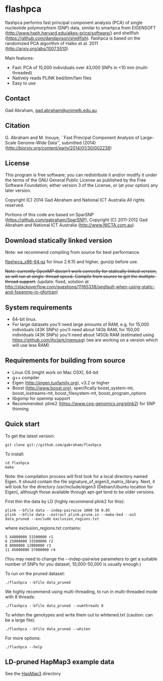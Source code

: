 flashpca
========

flashpca performs fast principal component analysis (PCA) of single nucleotide
polymorphism (SNP) data, similar to smartpca from EIGENSOFT
(http://www.hsph.harvard.edu/alkes-price/software/) and shellfish
(https://github.com/dandavison/shellfish). flashpca is based on the randomized
PCA algorithm of Halko et al. 2011 (http://arxiv.org/abs/1007.5510).

Main features:

* Fast: PCA of 15,000 individuals over 43,000 SNPs in &lt;10 min
 (multi-threaded)
* Natively reads PLINK bed/bim/fam files
* Easy to use

Contact
-------

Gad Abraham, gad.abraham@unimelb.edu.au

Citation
--------
G. Abraham and M. Inouye, ``Fast Principal Component Analysis of Large-Scale
Genome-Wide Data'', submitted (2014)
(http://biorxiv.org/content/early/2014/01/30/002238)

License
-------

This program is free software; you can redistribute it and/or modify
it under the terms of the GNU General Public License as published by
the Free Software Foundation; either version 3 of the License, or
(at your option) any later version.

Copyright (C) 2014 Gad Abraham and National ICT Australia
All rights reserved.

Portions of this code are based on SparSNP
(https://github.com/gabraham/SparSNP), Copyright (C) 2011-2012 Gad Abraham
and National ICT Australia (http://www.NICTA.com.au).

Download statically linked version
----------------------------------

Note: we recommend compiling from source for best performance.

[flashpca_x86-64.gz](flashpca_x86-64.gz) for linux 2.6.15 and higher,
   gunzip before use.
   
~~Note: currently OpenMP doesn't work correctly for statically linked version,
so will run at single-thread speed. Compile from source to get the
multiple-thread support.~~ (update: fixed, solution at
http://stackoverflow.com/questions/11165338/segfault-when-using-static-and-fopenmp-in-gfortran)

System requirements
-------------------
* 64-bit linux.
* For large datasets you'll need large amounts of RAM, e.g. for 15,000
   individuals (43K SNPs) you'll need about 14Gb RAM, for 150,00 individuals
   (43K SNPs) you'll need about 145Gb RAM (estimated using
   https://github.com/jhclark/memusg)
   (we are working on a version which will use less RAM).

Requirements for building from source
-------------------------------------

   * Linux OS (might work on Mac OSX), 64-bit
   * g++ compiler
   * Eigen (http://eigen.tuxfamily.org), v3.2 or higher
   * Boost (http://www.boost.org), specifically boost_system-mt,
      boost_iostreams-mt, boost_filesystem-mt, boost_program_options
   * libgomp for openmp support
   * Recommended: plink2 (https://www.cog-genomics.org/plink2) for SNP
      thinning

Quick start
-----------

To get the latest version:
   ```
   git clone git://github.com/gabraham/flashpca
   ```

To install:
   ```
   cd flashpca
   make
   ```

Note: the compilation process will first look for a local directory named
Eigen. It should contain the file signature_of_eigen3_matrix_library. Next,
it will look for the directory /usr/include/eigen3 (Debian/Ubuntu location
for Eigen), although those available through apt-get tend to be older versions.

First thin the data by LD (highly recommend plink2 for this):
   ```
   plink --bfile data --indep-pairwise 1000 50 0.05
   plink --bfile data --extract plink.prune.in --make-bed --out data_pruned --exclude exclusion_regions.txt
   ```
where exclusion_regions.txt contains:
   ```
   5 44000000 51500000 r1
   6 25000000 33500000 r2
   8 8000000 12000000 r3
   11 45000000 57000000 r4
   ```
(You may need to change the --indep-pairwise parameters to get a suitable
number of SNPs for you dataset, 10,000-50,000 is usually enough.)

To run on the pruned dataset:
   ```
   ./flashpca --bfile data_pruned
   ```

We highly recommend using multi-threading, to run in multi-threaded mode with 8 threads:
   ```
   ./flashpca --bfile data_pruned --numthreads 8
   ```

To whiten the genotypes and write them out to whitened.txt (caution: can be a large file):
   ```
   ./flashpca --bfile data_pruned --whiten
   ```

For more options:
   ```
   ./flashpca --help
   ```

LD-pruned HapMap3 example data
------------------------------

See the [HapMap3](HapMap3) directory

   
